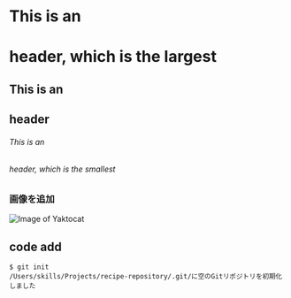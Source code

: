 # This is an <h1> header, which is the largest
## This is an <h2> header
###### This is an <h6> header, which is the smallest

### 画像を追加
  ![Image of Yaktocat](https://octodex.github.com/images/yaktocat.png)
## code add
```
$ git init
/Users/skills/Projects/recipe-repository/.git/に空のGitリポジトリを初期化しました
```
